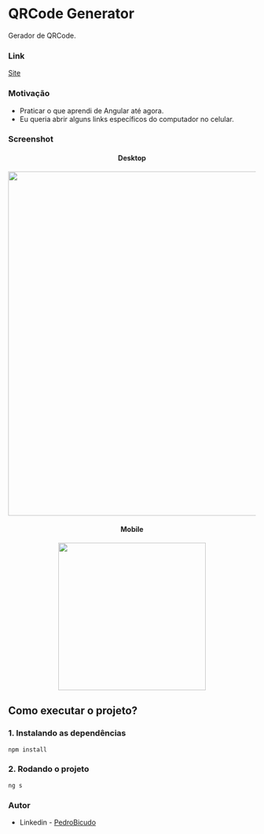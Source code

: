 # QRCode Generator

Gerador de QRCode.

### Link
[Site](https://pedrobicudo.github.io/qrcode-generator/)

### Motivação
- Praticar o que aprendi de Angular até agora.
- Eu queria abrir alguns links específicos do computador no celular.

### Screenshot
<div align="center">
  <h4>Desktop</h4>
  <img src="https://user-images.githubusercontent.com/43938917/165341101-bc460260-5020-43fc-9169-b35a66dd13e6.gif" width="700"/>
</div>

<div align="center">
  <h4>Mobile</h4>
  <img src="https://user-images.githubusercontent.com/43938917/165340756-a47b43b6-560a-416b-be5a-615f88e67ab7.gif" width="300"/>
</div>

## Como executar o projeto?
### 1. Instalando as dependências
```
npm install
```
### 2. Rodando o projeto 
```
ng s
```

### Autor
- Linkedin - [PedroBicudo](https://www.linkedin.com/in/pedro-bicudo)

